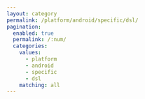 ```yaml
---
layout: category
permalink: /platform/android/specific/dsl/
pagination: 
  enabled: true
  permalink: /:num/
  categories:
    values:
      - platform
      - android
      - specific
      - dsl
    matching: all
---
```


